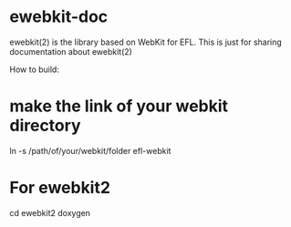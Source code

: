 ewebkit-doc
===========

ewebkit(2) is the library based on WebKit for EFL.
This is just for sharing documentation about ewebkit(2)

How to build:
# make the link of your webkit directory
ln -s /path/of/your/webkit/folder efl-webkit

# For ewebkit2
cd ewebkit2
doxygen

